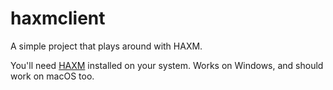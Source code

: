 # haxmclient
A simple project that plays around with HAXM.

You'll need [HAXM](https://software.intel.com/en-us/articles/intel-hardware-accelerated-execution-manager-intel-haxm) installed on your system. Works on Windows, and should work on macOS too.
